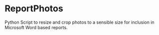 # ReportPhotos
Python Script to resize and crop photos to a sensible size for inclusion in Microsoft Word based reports.
